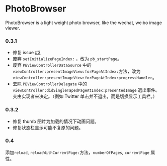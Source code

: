 # PhotoBrowser

PhotoBrowser is a light weight photo browser, like the wechat, weibo image viewer.



### 0.3.1

-   修复 issue [#3 ](https://github.com/cuzv/PhotoBrowser/issues/3)
-   废弃 `setInitializePageIndex:` ，改为 `pb_startPage`。
-   废弃 `PBViewControllerDataSource` 中的 `viewController:presentImageView:forPageAtIndex:`方法，改为 `viewController:presentImageView:forPageAtIndex:progressHandler`。
-   去除 `PBViewControllerDelegate` 中的 `viewController:didSingleTapedPageAtIndex:presentedImage` 退出事件。交由实现者来决定。（例如 Twitter 单击并不退出，而是切换显示工具栏。）


### 0.3.2

-   修复 thumb 图片为加载的情况下动画问题。
-   修复状态栏显示可能不复原的问题。



### 0.4

添加`reload`, `reloadWithCurrentPage:`方法，`numberOfPages`, `currentPage` 属性。



